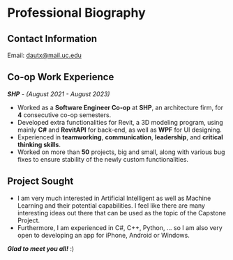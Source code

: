 # **Professional Biography**

## Contact Information
Email: [dautx@mail.uc.edu](dautx@mail.uc.edu)

## Co-op Work Experience
***SHP*** - *(August 2021 - August 2023)*
- Worked as a **Software Engineer Co-op** at **SHP**, an architecture firm, for **4** consecutive co-op semesters.
- Developed extra functionalities for Revit, a 3D modeling program, using mainly **C#** and **RevitAPI** for back-end, as well as **WPF** for UI designing.
- Experienced in **teamworking**, **communication**, **leadership**, and **critical thinking skills**.
- Worked on more than **50** projects, big and small, along with various bug fixes to ensure stability of the newly custom functionalities.

## Project Sought
- I am very much interested in Artificial Intelligent as well as Machine Learning and their potential capabilities. I feel like there are many interesting ideas out there that can be used as the topic of the Capstone Project.
- Furthermore, I am experienced in C#, C++, Python, ... so I am also very open to developing an app for iPhone, Android or Windows.

***Glad to meet you all!*** :)
